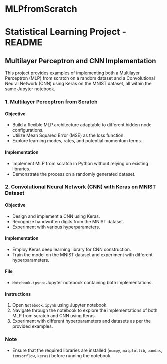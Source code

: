 # MLPfromScratch

# Statistical Learning Project - README

## Multilayer Perceptron and CNN Implementation

This project provides examples of implementing both a Multilayer Perceptron (MLP) from scratch on a random dataset and a Convolutional Neural Network (CNN) using Keras on the MNIST dataset, all within the same Jupyter notebook.

### 1. Multilayer Perceptron from Scratch

#### Objective
- Build a flexible MLP architecture adaptable to different hidden node configurations.
- Utilize Mean Squared Error (MSE) as the loss function.
- Explore learning modes, rates, and potential momentum terms.

#### Implementation
- Implement MLP from scratch in Python without relying on existing libraries.
- Demonstrate the process on a randomly generated dataset.

### 2. Convolutional Neural Network (CNN) with Keras on MNIST Dataset

#### Objective
- Design and implement a CNN using Keras.
- Recognize handwritten digits from the MNIST dataset.
- Experiment with various hyperparameters.

#### Implementation
- Employ Keras deep learning library for CNN construction.
- Train the model on the MNIST dataset and experiment with different hyperparameters.

#### File
- `Notebook.ipynb`: Jupyter notebook containing both implementations.

#### Instructions
1. Open `Notebook.ipynb` using Jupyter notebook.
2. Navigate through the notebook to explore the implementations of both MLP from scratch and CNN using Keras.
3. Experiment with different hyperparameters and datasets as per the provided examples.

### Note
- Ensure that the required libraries are installed (`numpy`, `matplotlib`, `pandas`, `tensorflow`, `keras`) before running the notebook.
